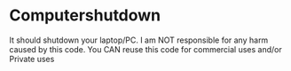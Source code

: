# Computershutdown
It should shutdown your laptop/PC.
I am NOT responsible for any harm caused by this code.
You CAN reuse this code for commercial uses and/or Private uses
